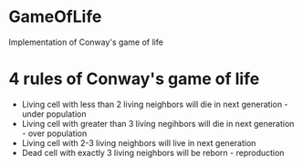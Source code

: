 # GameOfLife
Implementation of Conway's game of life

# 4 rules of Conway's game of life
* Living cell with less than 2 living neighbors will die in next generation - under population
* Living cell with greater than 3 living negihbors will die in next generation - over population
* Living cell with 2-3 living neighbors will live in next generation
* Dead cell with exactly 3 living neighbors will be reborn - reproduction

